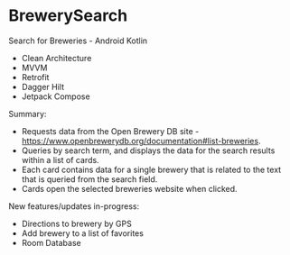 # BrewerySearch
Search for Breweries - Android Kotlin

- Clean Architecture
- MVVM
- Retrofit
- Dagger Hilt
- Jetpack Compose

Summary:
- Requests data from the Open Brewery DB site - https://www.openbrewerydb.org/documentation#list-breweries.
- Queries by search term, and displays the data for the search results within a list of cards.
- Each card contains data for a single brewery that is related to the text that is queried from the search field.
- Cards open the selected breweries website when clicked.


New features/updates in-progress:
- Directions to brewery by GPS
- Add brewery to a list of favorites
- Room Database
